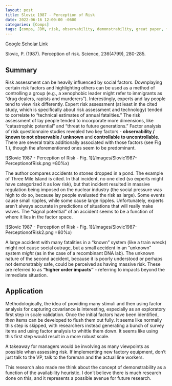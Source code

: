 ```yaml
---
layout: post
title: Slovic 1987 - Perception of Risk
date: 2022-06-16 12:00:00 -0600
categories: [Comps]
tags: [comps, JDM, risk, observability, demonstrability, great paper, future research]
---
```


[Google Scholar Link](https://scholar.google.com/scholar?hl=en&as_sdt=0%2C45&q=perception+of+risk&btnG=)

Slovic, P. (1987). Perception of risk. Science, 236(4799), 280-285.

## Summary
Risk assessment can be heavily influenced by social factors.  Downplaying certain risk factors and highlighting others can be used as a method of controlling a group (e.g., a xenophobic leader might refer to immigrants as “drug dealers, rapists and murderers”).  Interestingly, experts and lay people tend to view risk differently.  Expert risk assessment (at least in the cited study, which is specifically about risk assessment and technology) tended to correlate to “technical estimates of annual fatalities.”  The risk assessment of lay people tended to incorporate more dimensions, like “catastrophic potential” and “threat to future generations.”  Factor analysis of risk questionnaire studies revealed two key factors - **observability / known to not observable / unknown** and **controllable to uncontrollable**.  There are several traits additionally associated with those factors (see Fig 1.), though the aforementioned ones seem to be predominant.

![Slovic 1987 - Perception of Risk - Fig. 1](/images/Slovic1987-PerceptionofRisk.png =80%x)

The author compares accidents to stones dropped in a pond.  The example of Three Mile Island is cited.  In that incident, no one died (so experts might have categorized it as low risk), but that incident resulted in massive regulation being imposed on the nuclear industry (the social pressure was high to do so, because lay people evaluated the risk as large).  Some events cause small ripples, while some cause large ripples.  Unfortunately, experts aren’t always accurate in predictions of situations that will really make waves.  The “signal potential” of an accident seems to be a function of where it lies in the factor space.  


![Slovic 1987 - Perception of Risk - Fig. 1](/images/Slovic1987-PerceptionofRisk2.png =80%x)

A large accident with many fatalities in a “known” system (like a train wreck) might not cause social outrage, but a small accident in an “unknown” system _might_ (as in the case of a recombinant DNA lab).  The unknown nature of the second accident, because it is poorly understood or perhaps not demonstrably safe, could be perceived as having massive risk.  These are referred to as **“higher order impacts”** - referring to impacts beyond the immediate situation.

## Application
Methodologically, the idea of providing many stimuli and then using factor analysis for capturing covariance is interesting, especially as an exploratory first step in scale validation.  Once the initial factors have been identified, _then_ items can be developed to flush them out fully.  It seems like normally this step is skipped, with researchers instead generating a bunch of survey items and using factor analysis to whittle them down.  It seems like using this first step would result in a more robust scale.

A takeaway for managers would be involving as many viewpoints as possible when assessing risk.  If implementing new factory equipment, don’t just talk to the VP, talk to the foreman and the actual line workers.

This research also made me think about the concept of demonstrability as a function of the availability heuristic.  I don’t believe there is much research done on this, and it represents a possible avenue for future research.
